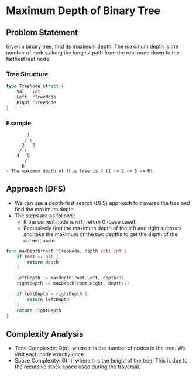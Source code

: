 # Maximum Depth of Binary Tree
## Problem Statement
Given a binary tree, find its maximum depth. The maximum depth is the number of nodes along the longest path from the root node down to the farthest leaf node.

### Tree Structure
```go
type TreeNode struct {
    Val   int
    Left  *TreeNode
    Right *TreeNode
}
```

### Example
```tree
        1
       / \
      2   3
     / \
    4   5
       /
      6
- The maximum depth of this tree is 4 (1 -> 2 -> 5 -> 6).
```

## Approach (DFS)
- We can use a depth-first search (DFS) approach to traverse the tree and find the maximum depth.
- The steps are as follows:
    - If the current node is `nil`, return 0 (base case).
    - Recursively find the maximum depth of the left and right subtrees and take the maximum of the two depths to get the depth of the current node.
```go
func maxDepth(root *TreeNode, depth int) int {
	if root == nil {
		return depth 
	}

	leftDepth := maxDepth(root.Left, depth+1)
	rightDepth := maxDepth(root.Right, depth+1)

	if leftDepth > rightDepth {
		return leftDepth
	}
	return rightDepth
}
```

## Complexity Analysis
- Time Complexity: O(n), where n is the number of nodes in the tree. We visit each node exactly once.
- Space Complexity: O(h), where h is the height of the tree. This is due to the recursive stack space used during the traversal.